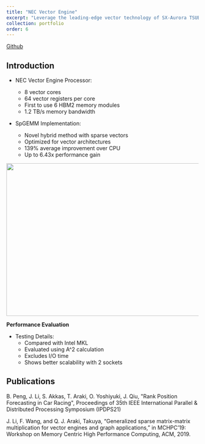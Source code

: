 ```yaml
---
title: "NEC Vector Engine"
excerpt: "Leverage the leading-edge vector technology of SX-Aurora TSUBASA<br/><img src='/images/NECimg.png' width='100' height='75'>"
collection: portfolio
order: 6
---
```

[Github](https://github.com/dsc-nec/frovedis_matrix)
## Introduction
* NEC Vector Engine Processor:
  * 8 vector cores
  * 64 vector registers per core
  * First to use 6 HBM2 memory modules
  * 1.2 TB/s memory bandwidth

* SpGEMM Implementation:
  * Novel hybrid method with sparse vectors
  * Optimized for vector architectures
  * 139% average improvement over CPU
  * Up to 6.43x performance gain

<img src='/images/vector.png' width='800' height='400'>

**Performance Evaluation**  
* Testing Details:
  * Compared with Intel MKL
  * Evaluated using A^2 calculation
  * Excludes I/O time
  * Shows better scalability with 2 sockets

## Publications
B. Peng, J. Li, S. Akkas, T. Araki, O. Yoshiyuki, J. Qiu, "Rank Position Forecasting in Car Racing",  Proceedings of 35th IEEE International Parallel & Distributed Processing Symposium (IPDPS21)

J. Li, F. Wang, and Q. J. Araki, Takuya, “Generalized sparse matrix-matrix multiplication for vector engines and graph applications,” in
MCHPC’19: Workshop on Memory Centric High Performance Computing, ACM, 2019.

